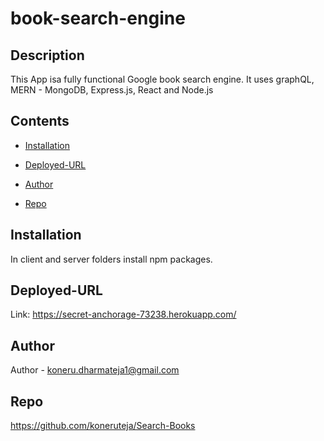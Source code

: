 # book-search-engine
  ## Description
   This App isa fully functional Google book search engine. It uses graphQL, MERN - MongoDB, Express.js, React and Node.js
  
  ## Contents
  
  * [Installation](#Installation)

  * [Deployed-URL](#Deployed-URL)

  * [Author](#Author)

  * [Repo](#Repo)

  ## Installation
   
   In client and server folders install npm packages.

  ## Deployed-URL

   Link: https://secret-anchorage-73238.herokuapp.com/

  ## Author
   
  Author - koneru.dharmateja1@gmail.com

  ## Repo
  https://github.com/koneruteja/Search-Books